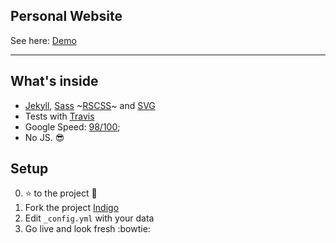 
## Personal Website
See here: <a href="http://sergiokopplin.github.io/indigo/" target="_blank">Demo</a>

***

## What's inside

- [Jekyll](https://jekyllrb.com/), [Sass](http://sass-lang.com/) ~[RSCSS](http://rscss.io/)~ and [SVG](https://www.w3.org/Graphics/SVG/)
- Tests with [Travis](https://travis-ci.org/)
- Google Speed: [98/100](https://developers.google.com/speed/pagespeed/insights/?url=http%3A%2F%2Fsergiokopplin.github.io%2Findigo%2F);
- No JS. :sunglasses:

## Setup

0. :star: to the project :metal:
1. Fork the project [Indigo](https://github.com/sergiokopplin/indigo/fork)
2. Edit `_config.yml` with your data
3. Go live and look fresh :bowtie: